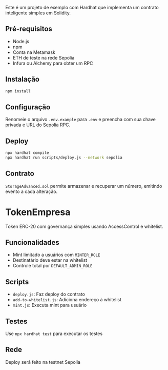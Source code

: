 
Este é um projeto de exemplo com Hardhat que implementa um contrato inteligente simples em Solidity.

## Pré-requisitos

- Node.js
- npm
- Conta na Metamask
- ETH de teste na rede Sepolia
- Infura ou Alchemy para obter um RPC

## Instalação

```bash
npm install
```

## Configuração

Renomeie o arquivo `.env.example` para `.env` e preencha com sua chave privada e URL do Sepolia RPC.

## Deploy

```bash
npx hardhat compile
npx hardhat run scripts/deploy.js --network sepolia
```

## Contrato

`StorageAdvanced.sol` permite armazenar e recuperar um número, emitindo evento a cada alteração.

# TokenEmpresa

Token ERC-20 com governança simples usando AccessControl e whitelist.

## Funcionalidades

- Mint limitado a usuários com `MINTER_ROLE`
- Destinatário deve estar na whitelist
- Controle total por `DEFAULT_ADMIN_ROLE`

## Scripts

- `deploy.js`: Faz deploy do contrato
- `add-to-whitelist.js`: Adiciona endereço à whitelist
- `mint.js`: Executa mint para usuário

## Testes

Use `npx hardhat test` para executar os testes

## Rede

Deploy será feito na testnet Sepolia
